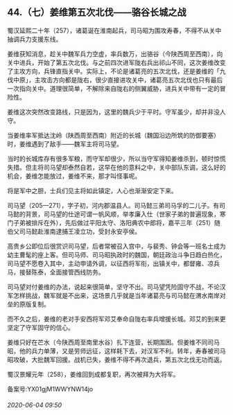 ## 44.（七）姜维第五次北伐——骆谷长城之战
蜀汉延熙二十年（257），诸葛诞在淮南起兵，司马昭为围攻寿春，不得不从关中抽调兵力支援东线。



姜维获知消息，趁关中魏军兵力空虚，率兵数万，出骆谷（今陕西周至西南），向关中进兵，开始了第五次北伐。与之前四次进军陇右兵出祁山不同，这次姜维改变了主攻方向，兵锋直指关中。实际上，不论是诸葛亮的五次北伐，还是姜维的「九伐中原」，主攻击方向都是陇右，很少直接进攻关中，诸葛亮五次北伐也只有最后一次指向关中。道理很简单，不解除来自陇右的侧翼威胁，进兵关中带有一定的冒险性。



姜维这次突然改变路线，只是因为，这里的魏兵少于平时。守军虽少，却并非没人守。



当姜维率军抵达沈岭（陕西周至西南）附近的长城（魏国沿边所筑的防御要塞）时，姜维遇到了敌手——魏军主将司马望。



当时的长城库存有很多军粮，而守军却很少，所以当守军得知姜维杀到，顿时惊慌失措。但主将司马望却泰然自若，这早在他的意料之中，关中部队东调，这么好的机会，姜维怎能放过，姜维不来，那才叫怪事呢。



将是军中之胆，士兵们见主将如此镇定，人心也渐渐安定下来。



司马望（205—271），字子初，河内郡温县人。司马懿三弟司马孚的二儿子。有司马懿的背景，司马望的仕途可谓一帆风顺，举孝廉入仕（世家子弟的普遍现象，寒门子弟被排斥在外），先后做过平阳太守、洛阳典农中郎将，嘉平三年（251）随伯父司马懿赴淮南逮捕王凌立功，受封永安亭侯。



高贵乡公即位后很赏识司马望，后者常被召入宫中，与裴秀、钟会等一班名士成为幼主曹髦的座上客。但司马师、司马昭执政时的魏国，朝廷政治斗争日趋白热化，司马望不愿卷入其中，主动申请外调，以征西将军衔，出镇关中，都督雍、凉兵马，接替陈泰，全面接管西线防务。



司马望对付姜维的办法，说起来很简单，坚守不出。司马望凭险固守不战，不论汉军怎样挑战，魏军就是不出来，这场景几乎就是当年诸葛亮与司马懿在渭水南岸对垒的原版复制。



而不久之后，姜维的老对手安西将军邓艾奉命自陇右率兵增援长城。邓艾的到来更坚定了守军固守的信心。



姜维只好在芒水（今陕西周至南里水谷）扎下连营，长期围困。但姜维不同司马昭，他的兵力单薄，又是劳师远征，这样耗下去，对汉军不利。转年，寿春被司马昭攻破，大批魏军回援。战机已失，姜维不得不再次退兵，第五次北伐无功而返。



蜀汉景耀元年（258），姜维回到成都复职，再次被拜为大将军。



备案号:YX01gjM1WWYNW14jo


###### 2020-06-04 09:50
